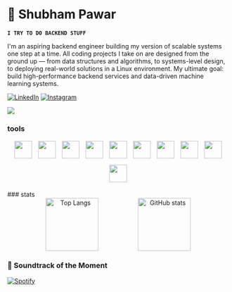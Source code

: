 # 🐹 Shubham Pawar

**`I TRY TO DO BACKEND STUFF `**

I'm an aspiring backend engineer building my version of scalable systems one step at a time. All coding projects I take on are designed from the ground up — from data structures and algorithms, to systems-level design, to deploying real-world solutions in a Linux environment. My ultimate goal: build high-performance backend services and data-driven machine learning systems.

<p align="left">
   <a href="https://www.linkedin.com/in/shubham-pawar-2k04" target="_blank">
      <img alt="LinkedIn" title="Connect on LinkedIn" src="https://img.shields.io/badge/LinkedIn-1A4D8F?style=for-the-badge&logo=linkedin&logoColor=white"/></a>
   <a href="https://www.instagram.com/shubham_2k04/" target="_blank">
      <img alt="Instagram" title="Follow on Instagram" src="https://img.shields.io/badge/Instagram-A81968?style=for-the-badge&logo=instagram&logoColor=white"/></a>
</p>
<!-- External Social Links: Uncomment when needed -->

<!--

<p align="left">

  <a href="https://x.com/YOUR_HANDLE" target="_blank">

    <img alt="Twitter / X" title="Follow on Twitter" src="https://custom-icon-badges.demolab.com/badge/Twitter-000000?style=for-the-badge&logo=x&logoColor=white"/></a>

  <a href="https://www.threads.net/@YOUR_HANDLE" target="_blank">

    <img alt="Threads" title="Follow on Threads" src="https://custom-icon-badges.demolab.com/badge/Threads-000000?style=for-the-badge&logo=threads&logoColor=white"/></a>

  <a href="https://www.facebook.com/YOUR_HANDLE" target="_blank">

    <img alt="Facebook" title="Follow on Facebook" src="https://custom-icon-badges.demolab.com/badge/Facebook-1877F2?style=for-the-badge&logo=facebook&logoColor=white"/></a>

  <a href="https://www.youtube.com/c/YOUR_HANDLE" target="_blank">

    <img alt="YouTube" title="Subscribe to my YouTube" src="https://custom-icon-badges.demolab.com/badge/YouTube-FF0000?style=for-the-badge&logo=youtube&logoColor=white"/></a>

  <a href="https://medium.com/@YOUR_HANDLE" target="_blank">

    <img alt="Medium" title="Follow on Medium" src="https://custom-icon-badges.demolab.com/badge/Medium-00AB6C?style=for-the-badge&logo=medium&logoColor=white"/></a>

  <a href="https://dev.to/YOUR_HANDLE" target="_blank">

    <img alt="Dev.to" title="Follow on Dev.to" src="https://custom-icon-badges.demolab.com/badge/Dev.to-0A0A0A?style=for-the-badge&logo=dev.to&logoColor=white"/></a>

</p>

-->

<img src="https://raw.githubusercontent.com/shubh4m-2k04/shubh4m-2k04/main/output/github-snake-dark.svg" />

### tools
<!-- Tools & Languages -->
<div align="left" style="display: flex; justify-content: center; flex-wrap: wrap; gap: 10px;">
  <img src="https://cdn.jsdelivr.net/gh/devicons/devicon/icons/python/python-original.svg" width="40px" style="margin:2px;" />
  <img src="https://cdn.jsdelivr.net/gh/devicons/devicon/icons/cplusplus/cplusplus-original.svg" width="40px" style="margin:2px;" />
  <img src="https://cdn.jsdelivr.net/gh/devicons/devicon/icons/fastapi/fastapi-original.svg" width="40px" style="margin:2px;" />
  <img src="https://cdn.jsdelivr.net/gh/devicons/devicon/icons/mysql/mysql-original.svg" width="40px" style="margin:2px;" />
  <img src="https://cdn.jsdelivr.net/gh/devicons/devicon/icons/postgresql/postgresql-original.svg" width="40px" style="margin:2px;" />
  <img src="https://cdn.jsdelivr.net/gh/devicons/devicon/icons/linux/linux-original.svg" width="40px" style="margin:2px;" />
  <img src="https://api.iconify.design/skill-icons/bash-dark.svg" width="40px" style="margin:2px;" />
  <img src="https://cdn.jsdelivr.net/gh/devicons/devicon/icons/git/git-original.svg" width="40px" style="margin:2px;" />
  <img src="https://api.iconify.design/skill-icons/github-dark.svg" width="40px" style="margin:2px;" />
  <img src="https://api.iconify.design/skill-icons/cmake-dark.svg" width="40px" style="margin:2px;" />
</div>

<br/>
### stats
<!-- Stats Cards -->
<div align="center" style="display: flex; justify-content: center; gap: 10px; flex-wrap: nowrap; overflow-x: auto;">
  <img src="https://github-readme-stats.vercel.app/api/top-langs/?username=shubh4m-2k04&layout=compact&theme=noctis_minimus" 
       alt="Top Langs" style="height:120px; min-width:200px; max-width:45%;"/>
  <img src="https://github-readme-stats.vercel.app/api?username=shubh4m-2k04&show_icons=true&theme=noctis_minimus" 
       alt="GitHub stats" style="height:120px; min-width:200px; max-width:45%;"/>
</div>





### 🎵 Soundtrack of the Moment


[![Spotify](https://novatorem.visualbean.vercel.app/api/spotify)](https://open.spotify.com/user/31urtnhjhdtd5g5faxzwestvqylm)










<!-- ![GitHub Streak](https://streak-stats.demolab.com?user=shubh4m-2k04&theme=gruvbox&border_radius=4.5) -->

